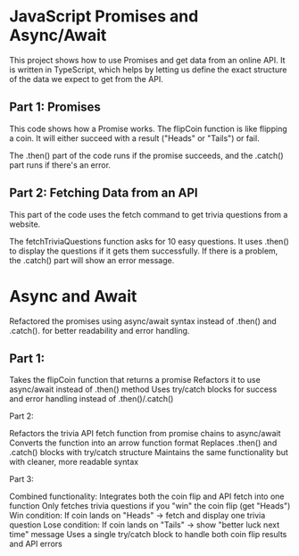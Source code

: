 # JavaScript Promises and Async/Await
This project shows how to use Promises and get data from an online API. 
It is written in TypeScript, which helps by letting us define the exact structure of the data we expect to get from the API.

## Part 1: Promises
This code shows how a Promise works. 
The flipCoin function is like flipping a coin. 
It will either succeed with a result ("Heads" or "Tails") or fail.

The .then() part of the code runs if the promise succeeds, 
and the .catch() part runs if there's an error.

## Part 2: Fetching Data from an API
This part of the code uses the fetch command to get trivia questions from a website.

The fetchTriviaQuestions function asks for 10 easy questions. 
It uses .then() to display the questions if it gets them successfully. 
If there is a problem, the .catch() part will show an error message.

# Async and Await

Refactored the promises using async/await syntax instead of .then() and .catch(). for better readability and error handling.

## Part 1:
Takes the flipCoin function that returns a promise
Refactors it to use async/await instead of .then() method
Uses try/catch blocks for success and error handling instead of .then()/.catch()

Part 2: 

Refactors the trivia API fetch function from promise chains to async/await
Converts the function into an arrow function format
Replaces .then() and .catch() blocks with try/catch structure
Maintains the same functionality but with cleaner, more readable syntax

Part 3: 

Combined functionality: Integrates both the coin flip and API fetch into one function
Only fetches trivia questions if you "win" the coin flip (get "Heads")
Win condition: If coin lands on "Heads" → fetch and display one trivia question
Lose condition: If coin lands on "Tails" → show "better luck next time" message
Uses a single try/catch block to handle both coin flip results and API errors

